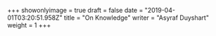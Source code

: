 +++
showonlyimage = true
draft = false
date = "2019-04-01T03:20:51.958Z"
title = "On Knowledge"
writer = "Asyraf Duyshart"
weight = 1
+++

